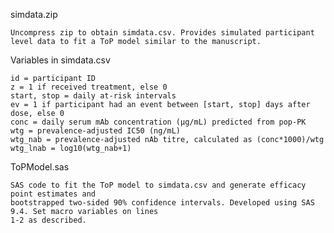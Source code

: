 simdata.zip

	Uncompress zip to obtain simdata.csv. Provides simulated participant level data to fit a ToP model similar to the manuscript.

Variables in simdata.csv

	id = participant ID
	z = 1 if received treatment, else 0
	start, stop = daily at-risk intervals
	ev = 1 if participant had an event between [start, stop] days after dose, else 0
	conc = daily serum mAb concentration (μg/mL) predicted from pop-PK
	wtg = prevalence-adjusted IC50 (ng/mL)
	wtg_nab = prevalence-adjusted nAb titre, calculated as (conc*1000)/wtg
	wtg_lnab = log10(wtg_nab+1)

ToPModel.sas

	SAS code to fit the ToP model to simdata.csv and generate efficacy point estimates and
	bootstrapped two-sided 90% confidence intervals. Developed using SAS 9.4. Set macro variables on lines
	1-2 as described.

